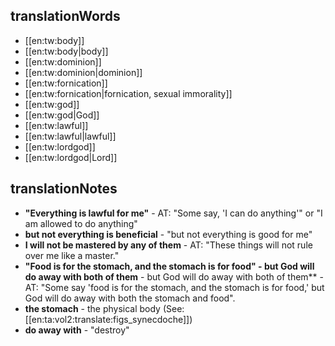 ## translationWords

* [[en:tw:body]]
* [[en:tw:body|body]]
* [[en:tw:dominion]]
* [[en:tw:dominion|dominion]]
* [[en:tw:fornication]]
* [[en:tw:fornication|fornication, sexual immorality]]
* [[en:tw:god]]
* [[en:tw:god|God]]
* [[en:tw:lawful]]
* [[en:tw:lawful|lawful]]
* [[en:tw:lordgod]]
* [[en:tw:lordgod|Lord]]

## translationNotes

* **"Everything is lawful for me"** - AT: "Some say, 'I can do anything'" or "I am allowed to do anything"
* **but not everything is beneficial** - "but not everything is good for me"
* **I will not be mastered by any of them** - AT: "These things will not rule over me like a master."
* **"Food is for the stomach, and the stomach is for food" - but God will do away with both of them** - but God will do away with both of them** - AT: "Some say 'food is for the stomach, and the stomach is for food,' but God will do away with both the stomach and food".
* **the stomach** - the physical body (See: [[en:ta:vol2:translate:figs_synecdoche]])
* **do away with** - "destroy"
